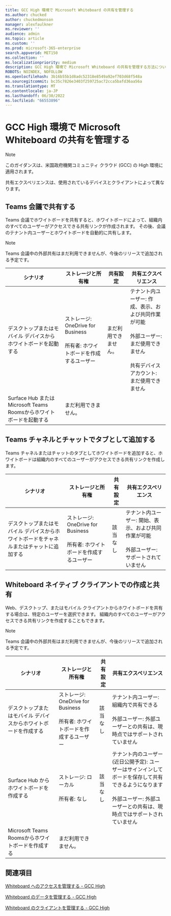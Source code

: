 ```yaml
---
title: GCC High 環境で Microsoft Whiteboard の共有を管理する
ms.author: chucked
author: chuckedmonson
manager: alexfaulkner
ms.reviewer: ''
audience: admin
ms.topic: article
ms.custom: ''
ms.prod: microsoft-365-enterprise
search.appverid: MET150
ms.collection: ''
ms.localizationpriority: medium
description: GCC High 環境で Microsoft Whiteboard の共有を管理する方法について説明します。
ROBOTS: NOINDEX, NOFOLLOW
ms.openlocfilehash: 3b16b55b1d8adc52318e8549a92ef703d68f548a
ms.sourcegitcommit: bc35c7826e3403f259725ac72cca5bafd36aa56a
ms.translationtype: MT
ms.contentlocale: ja-JP
ms.lasthandoff: 06/30/2022
ms.locfileid: "66553896"
---
```

# <a name="manage-sharing-for-microsoft-whiteboard-in-gcc-high-environments"></a>GCC High 環境で Microsoft Whiteboard の共有を管理する

>[!NOTE]
> このガイダンスは、米国政府機関コミュニティ クラウド (GCC) の High 環境に適用されます。

共有エクスペリエンスは、使用されているデバイスとクライアントによって異なります。 

## <a name="share-in-teams-meetings"></a>Teams 会議で共有する

Teams 会議でホワイトボードを共有すると、ホワイトボードによって、組織内のすべてのユーザーがアクセスできる共有リンクが作成されます。 その後、会議のテナント内ユーザーとホワイトボードを自動的に共有します。

>[!NOTE]
> Teams 会議中の外部共有はまだ利用できませんが、今後のリリースで追加される予定です。

|シナリオ |ストレージと所有権 |共有設定 |共有エクスペリエンス |
|---------|---------|---------|---------|
|デスクトップまたはモバイル デバイスからホワイトボードを起動する |ストレージ: OneDrive for Business<br><br>所有者: ホワイトボードを作成するユーザー |まだ利用できません。 |テナント内ユーザー: 作成、表示、および共同作業が可能<br><br>外部ユーザー: まだ使用できません<br><br>共有デバイス アカウント: まだ使用できません |
|Surface Hub またはMicrosoft Teams Roomsからホワイトボードを起動する |まだ利用できません。 |         |         |

## <a name="add-as-a-tab-in-teams-channels-and-chats"></a>Teams チャネルとチャットでタブとして追加する

Teams チャネルまたはチャットのタブとしてホワイトボードを追加すると、ホワイトボードは組織内のすべてのユーザーがアクセスできる共有リンクを作成します。

|シナリオ  |ストレージと所有権  |共有設定  |共有エクスペリエンス  |
|---------|---------|---------|---------|
|デスクトップまたはモバイル デバイスからホワイトボードをチャネルまたはチャットに追加する  |ストレージ: OneDrive for Business<br><br>所有者: ホワイトボードを作成するユーザー  |該当なし  |テナント内ユーザー: 開始、表示、および共同作業が可能<br><br>外部ユーザー: サポートされていません  |

## <a name="create-and-share-in-whiteboard-native-clients"></a>Whiteboard ネイティブ クライアントでの作成と共有

Web、デスクトップ、またはモバイル クライアントからホワイトボードを共有する場合は、特定のユーザーを選択できます。 組織内のすべてのユーザーがアクセスできる共有リンクを作成することもできます。 

>[!NOTE]
> Teams 会議中の外部共有はまだ利用できませんが、今後のリリースで追加される予定です。

|シナリオ  |ストレージと所有権  |共有設定  |共有エクスペリエンス  |
|---------|---------|---------|---------|
|デスクトップまたはモバイル デバイスからホワイトボードを作成する  |ストレージ: OneDrive for Business<br><br>所有者: ホワイトボードを作成するユーザー  |該当なし  |テナント内ユーザー: 組織内で共有できる<br><br>外部ユーザー: 外部ユーザーとの共有は、現時点ではサポートされていません  |
|Surface Hub からホワイトボードを作成する  |ストレージ: ローカル<br><br>所有者: なし  |該当なし  |テナント内のユーザー (近日公開予定): ユーザーはサインインしてボードを保存して共有できるようになります<br><br>外部ユーザー: 外部ユーザーとの共有は、現時点ではサポートされていません |
|Microsoft Teams Roomsからホワイトボードを作成する  |まだ利用できません。         |         |         |

## <a name="see-also"></a>関連項目

[Whiteboard へのアクセスを管理する - GCC High](manage-whiteboard-access-gcc-high.md)

[Whiteboard のデータを管理する - GCC High](manage-data-gcc-high.md)

[Whiteboard のクライアントを管理する - GCC High](manage-clients-gcc-high.md)
